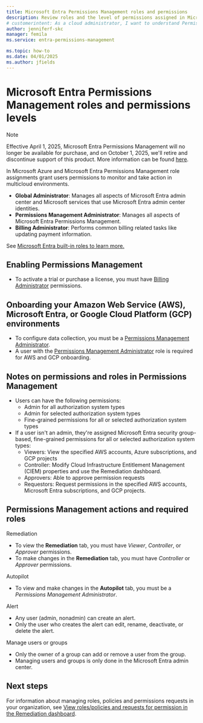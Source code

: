 ```yaml
---
title: Microsoft Entra Permissions Management roles and permissions
description: Review roles and the level of permissions assigned in Microsoft Entra Permissions Management.
# customerintent: As a cloud administrator, I want to understand Permissions Management role assignments, so that I can effectively assign the correct permissions to users.
author: jenniferf-skc
manager: femila
ms.service: entra-permissions-management

ms.topic: how-to
ms.date: 04/01/2025
ms.author: jfields
---
```



# Microsoft Entra Permissions Management roles and permissions levels

> [!NOTE]
> Effective April 1, 2025, Microsoft Entra Permissions Management will no longer be available for purchase, and on October 1, 2025, we'll retire and discontinue support of this product. More information can be found [here](aka.ms/MEPMretire).

In Microsoft Azure and Microsoft Entra Permissions Management role assignments grant users permissions to monitor and take action in multicloud environments.

- **Global Administrator**: Manages all aspects of Microsoft Entra admin center and Microsoft services that use Microsoft Entra admin center identities. 
- **Permissions Management Administrator**: Manages all aspects of Microsoft Entra Permissions Management.
- **Billing Administrator**: Performs common billing related tasks like updating payment information. 
 

See [Microsoft Entra built-in roles to learn more.](https://go.microsoft.com/fwlink/?linkid=2247090)

## Enabling Permissions Management
- To activate a trial or purchase a license, you must have [Billing Administrator](../identity/role-based-access-control/permissions-reference.md#billing-administrator) permissions.

## Onboarding your Amazon Web Service (AWS), Microsoft Entra, or Google Cloud Platform (GCP) environments

- To configure data collection, you must be a [Permissions Management Administrator](../identity/role-based-access-control/permissions-reference.md#permissions-management-administrator). 
- A user with the [Permissions Management Administrator](../identity/role-based-access-control/permissions-reference.md#permissions-management-administrator) role is required for AWS and GCP onboarding.

## Notes on permissions and roles in Permissions Management

- Users can have the following permissions:
    - Admin for all authorization system types
    - Admin for selected authorization system types
    - Fine-grained permissions for all or selected authorization system types
- If a user isn't an admin, they're assigned Microsoft Entra security group-based, fine-grained permissions for all or selected authorization system types:
    - Viewers: View the specified AWS accounts, Azure subscriptions, and GCP projects
    - Controller: Modify Cloud Infrastructure Entitlement Management (CIEM) properties and use the Remediation dashboard.
    - Approvers: Able to approve permission requests
    - Requestors: Request permissions in the specified AWS accounts, Microsoft Entra subscriptions, and GCP projects.

## Permissions Management actions and required roles

Remediation
- To view the **Remediation** tab, you must have *Viewer*, *Controller*, or *Approver* permissions.
- To make changes in the **Remediation** tab, you must have *Controller* or *Approver* permissions.

Autopilot
- To view and make changes in the **Autopilot** tab, you must be a *Permissions Management Administrator*.

Alert
- Any user (admin, nonadmin) can create an alert. 
- Only the user who creates the alert can edit, rename, deactivate, or delete the alert.

Manage users or groups
- Only the owner of a group can add or remove a user from the group.
- Managing users and groups is only done in the Microsoft Entra admin center.


## Next steps

For information about managing roles, policies and permissions requests in your organization, see [View roles/policies and requests for permission in the Remediation dashboard](ui-remediation.md).
